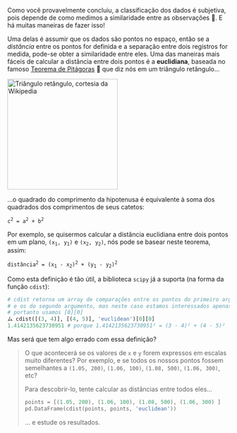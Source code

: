 Como você provavelmente concluiu, a classificação dos dados é subjetiva, pois depende de como medimos a similaridade entre as observações :straight_ruler:. E há muitas maneiras de fazer isso!

Uma delas é assumir que os dados são pontos no espaço, então se a _distância_ entre os pontos for definida e a separação entre dois registros for medida, pode-se obter a similaridade entre eles. Uma das maneiras mais fáceis de calcular a distância entre dois pontos é a **euclidiana**, baseada no famoso [Teorema de Pitágoras](https://pt.wikipedia.org/wiki/Teorema_de_Pit%C3%A1goras) 📐 que diz nós em um triângulo retângulo...

<a href="https://commons.wikimedia.org/w/index.php?curid=617373" target="_blank"><img src="https://upload.wikimedia.org/wikipedia/commons/thumb/6/6f/Rtriangle.svg/346px-Rtriangle.svg.png?20190718074431" alt="Triângulo retângulo, cortesia da Wikipedia" width="250px" height="auto"></a>


...o quadrado do comprimento da hipotenusa é equivalente à soma dos quadrados dos comprimentos de seus catetos:

<pre>
<code>c<sup>2</sup> = a<sup>2</sup> + b<sup>2</sup></code>
</pre>

Por exemplo, se quisermos calcular a distância euclidiana entre dois pontos em um plano, <code>(x<sub>1</sub>, y<sub>1</sub>)</code> e <code>(x<sub>2</sub>, y<sub>2</sub>)</code>, nós pode se basear neste teorema, assim:

<pre>
<code>distância<sup>2</sup> = (x<sub>1</sub> - x<sub>2</sub>)<sup>2</sup> + (y<sub>1</sub> - y<sub>2</sub>)<sup>2</sup></code>
</pre>

Como esta definição é tão útil, a biblioteca `scipy` já a suporta (na forma da função `cdist`):

```python
# cdist retorna um array de comparações entre os pontos do primeiro argumento
# e os do segundo argumento, mas neste caso estamos interessados apenas em seu primeiro e único valor
# portanto usamos [0][0]
ム cdist([(3, 4)], [(4, 5)], 'euclidean')[0][0]
1.4142135623730951 # porque 1.4142135623730951² = (3 - 4)² + (4 - 5)²
```

Mas será que tem algo errado com essa definição?

> O que acontecerá se os valores de `x` e `y` forem expressos em escalas muito diferentes? Por exemplo, e se todos os nossos pontos fossem semelhantes a `(1.05, 200)`, `(1.06, 100)`, `(1.08, 500)`, `(1.06, 300)`, etc?
>
> Para descobrir-lo, tente calcular as distâncias entre todos eles...
>
> ```python
> points = [(1.05, 200), (1.06, 100), (1.08, 500), (1.06, 300) ]
> pd.DataFrame(cdist(points, points, 'euclidean'))
> ```
> ... e estude os resultados.
